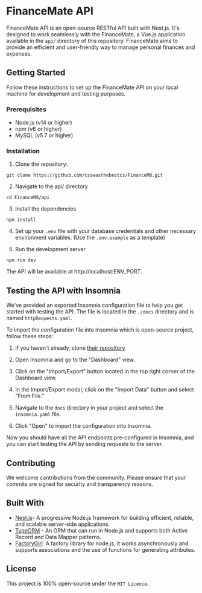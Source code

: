 # FinanceMate API

FinanceMate API is an open-source RESTful API built with Nest.js. It's designed to work seamlessly with the FinanceMate, a Vue.js application available in the `app/` directory of this repository. FinanceMate aims to provide an efficient and user-friendly way to manage personal finances and expenses.

## Getting Started
Follow these instructions to set up the FinanceMate API on your local machine for development and testing purposes.

### Prerequisites
- Node.js (v14 or higher)
- npm (v6 or higher)
- MySQL (v5.7 or higher)

### Installation

1. Clone the repository:
```
git clone https://github.com/csswasthebestcs/FinanceM8.git
```

2. Navigate to the api/ directory
```
cd FinanceM8/api
```

3. Install the dependencies
```
npm install
```

4. Set up your `.env` file with your database credentials and other necessary environment variables. (Use the `.env.example` as a template)

5. Run the development server
```
npm run dev
```
The API will be available at http://localhost:ENV_PORT.

## Testing the API with Insomnia

We've provided an exported Insomnia configuration file to help you get started with testing the API. The file is located in the `./docs` directory and is named `httpRequests.yaml`.

To import the configuration file into Insomnia which is open-source project, follow these steps:

1. If you haven't already, clone [their repository](https://github.com/Kong/insomnia)

2. Open Insomnia and go to the "Dashboard" view.

3. Click on the "Import/Export" button located in the top right corner of the Dashboard view.

4. In the Import/Export modal, click on the "Import Data" button and select "From File."

5. Navigate to the `docs` directory in your project and select the `insomnia.yaml` file.

6. Click "Open" to import the configuration into Insomnia.

Now you should have all the API endpoints pre-configured in Insomnia, and you can start testing the API by sending requests to the server.

## Contributing
We welcome contributions from the community. Please ensure that your commits are signed for security and transparency reasons.

## Built With
- [Nest.js](https://nestjs.com/)- A progressive Node.js framework for building efficient, reliable, and scalable server-side applications.
- [TypeORM](https://typeorm.io/) - An ORM that can run in Node.js and supports both Active Record and Data Mapper patterns.
- [FactoryGirl](https://github.com/simonexmachina/factory-girl/tree/f7ec9d5004021ff1334ab9440e9b5cc4fd1a18b0):  A factory library for node.js, it works asynchronously and supports associations and the use of functions for generating attributes.

## License
This project is 100% open-source under the `MIT Licence`.